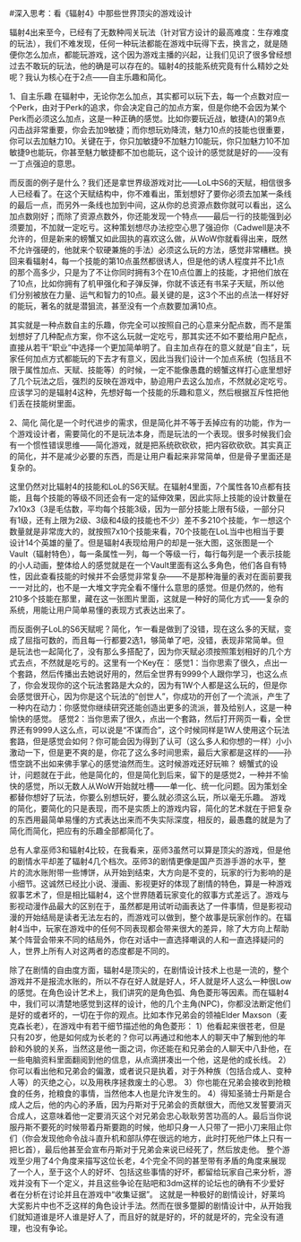 #深入思考：看《辐射4》中那些世界顶尖的游戏设计

辐射4出来至今，已经有了无数种闯关玩法（针对官方设计的最高难度：生存难度的玩法），我们不难发现，任何一种玩法都能在游戏中玩得下去，换言之，就是随便你怎么加点，都能玩游戏，这个因为游戏主播的兴起，让我们见识了很多曾经想过去不敢玩的玩法，他的确是可以存在的。辐射4的技能系统究竟有什么精妙之处呢？我认为核心在于2点——自主乐趣和简化。

1、自主乐趣 在辐射中，无论你怎么加点，其实都可以玩下去，每一个点数对应一个Perk，由对于Perk的追求，你会决定自己的加点方案，但是你绝不会因为某个Perk而必须这么加点，这是一种正确的感觉。比如你要玩近战，敏捷(A)的第9点闪击战非常重要，你会去加9敏捷；而你想玩劝降流，魅力10点的技能也很重要，你可以去加魅力10。关键在于，你只加敏捷9不加魅力10能玩，你只加魅力10不加敏捷9也能玩，你甚至魅力敏捷都不加也能玩，这个设计的感觉就是好的——没有一丁点强迫的意思。

而反面的例子是什么？我们还是拿世界级游戏对比——LoL中S6的天赋，相信很多人已经看了。在这个天赋结构中，你不难看出，策划想好了要你必须去加某一条线的最后一点，而另外一条线也加到中间，这从你的总资源点数你就可以看出，这么加点数刚好；而除了资源点数外，你还能发现一个特点——最后一行的技能强到必须要加，不加就一定吃亏。这种策划想尽办法挖空心思了强迫你（Cadwell是决不允许的，但是新来的螃蟹又如此固执的喜欢这么做，从WoW你就看得出来，既然不允许强硬的，他就来个软硬兼施的手法）必须这么玩的方法，感觉非常糟糕。换回来看辐射4，每一个技能的第10点虽然都很诱人，但是他的诱人程度并不比1点的那个高多少，只是为了不让你同时拥有3个在10点位置上的技能，才把他们放在了10点，比如你拥有了机甲强化和子弹反弹，你就不该还有书呆子天赋，所以他们分别被放在力量、运气和智力的10点。最关键的是，这3个不出的点法一样好好的能玩，著名的就是潜狙流，甚至没有一个点数要加满10点。

其实就是一种点数自主的乐趣，你完全可以按照自己的心意来分配点数，而不是策划想好了几种配点方案，你不这么玩就一定吃亏，那其实还不如不要给用户配点，直接从若干“职业”中选择一个更加简单明了。自主加点存在的意义就是“自主”，玩家任何加点方式都能玩的下去才有意义，因此当我们设计一个加点系统（包括且不限于属性加点、天赋、技能等）的时候，一定不能像愚蠢的螃蟹这样打心底里想好了几个玩法之后，强烈的反映在游戏中，胁迫用户去这么加点，不然就必定吃亏。应该学习的是辐射4这种，先想好每一个技能的乐趣和意义，然后根据互斥性把他们丢在技能树里面。

2、简化 简化是一个时代进步的需求，但是简化并不等于丢掉应有的功能，作为一个游戏设计者，需要简化的不是玩法本身，而是玩法的一个表现。很多时候我们会有一个惯性错误思维——简化游戏，就是把系统砍砍砍，把内容砍砍砍。其实真正的简化，并不是减少必要的东西，而是让用户看起来非常简单，但是骨子里面还是复杂的。

这里仍然对比辐射4的技能和LoL的S6天赋。在辐射4里面，7个属性各10点都有技能，且每个技能的等级不同还会有一定的延伸效果，因此实际上技能的设计数量在7x10x3（3是毛估数，平均每个技能3级，因为一部分技能上限有5级，一部分只有1级，还有上限为2级、3级和4级的技能也不少）差不多210个技能，乍一想这个数量就是非常庞大的，就按照7x10个技能来看，70个技能在LoL当中也相当于要设计14个英雄的量了。但是辐射4表现给用户的却是一张大图，这张图是一个Vault（辐射特色），每一条属性一列，每一个等级一行，每行每列是一个表示技能的小人动画，整体给人的感觉就是在一个Vault里面有这么多角色，他们各自有特性，因此查看技能的时候并不会感觉非常复杂——不是那种海量的表对在面前要我一一对比的，也不是一大堆文字完全看不懂什么意思的感觉。但是仍然的，他有210多个技能在那里，藏在这一张图片里面，这就是一种好的简化方式——复杂的系统，用能让用户简单易懂的表现方式表达出来了。

而反面例子LoL的S6天赋呢？简化，乍一看是做到了没错，现在这么多的天赋，变成了屈指可数的，而且每一行都要2选1，够简单了吧，没错，表现非常简单。但是玩法也一起简化了，没有那么多搭配了，因为你天赋必须按照策划相好的几个方式去点，不然就是吃亏的。这里有一个Key在： 感觉1：当你思索了很久，点出一个套路，然后传播出去她说好用的，然后全世界有9999个人跟你学习，也这么点了，你会发现你的这个玩法套路是大众的，因为有1W个人都是这么玩的，但是你会感觉很开心，因为你是这个玩法的“创世人”，你成功的开创了一个流派，产生了一种内在动力：你感觉你继续研究还能创造出更多的流派，普及给别人，这是一种愉快的感觉。 感觉2：当你思索了很久，点出一个套路，然后打开网页一看，全世界还有9999人这么点，可以说是“不谋而合”，这个时候同样是1W人使用这个玩法套路，但是感觉会如何？你可能会因为得到了认可（这么多人和你想的一样）小小激动一下，但是更不爽的是，你花了这么多时间思索，最后大家都是这样的——孙悟空跳不出如来佛手掌心的感觉油然而生。这时候游戏还好玩嘛？ 螃蟹式的设计，问题就在于此，他是简化的，但是简化到后来，留下的是感觉2，一种并不愉快的感觉，所以无数人从WoW开始就吐槽——单一化、统一化问题。因为策划全都替你想好了玩法，你要么别想玩好，要么就必须这么玩，所以毫无乐趣。 游戏的简化，要简化的只是表现，而不是实质上的游戏内容，简化的艺术就在于把复杂的东西用最简单易懂的方式表达出来而不失实际深度，相反的，最愚蠢的就是为了简化而简化，把应有的乐趣全部都简化了。

总有人拿巫师3和辐射4比较，在我看来，巫师3虽然可以算是顶尖的游戏，但是他的剧情水平却差了辐射4几个档次。巫师3的剧情更像是国产页游手游的水平，整片的流水账附带一些博饼，从开始到结束，大方向是不变的，玩家的行为影响的是小细节。这诚然已经比小说、漫画、影视更好的体现了剧情的特色，算是一种游戏叙事艺术了，但是相比辐射4，这个世界随着玩家变化的叙事方式差远了。游戏与影视动漫作品最大的区别在于，虽然都是用试听动画表达了一件事情，但是影视动漫的开始结局是读者无法左右的，而游戏可以做到，整个故事是玩家创作的。在辐射4当中，玩家在游戏中的任何不同表现都会带来很大的差异，除了大方向上帮助某个阵营会带来不同的结局外，你在对话中一直选择嘲讽的人和一直选择疑问的人，世界上所有人对这两者的态度都是不同的。

除了在剧情的自由度方面，辐射4是顶尖的，在剧情设计技术上也是一流的，整个游戏并不是报流水账的，所以不存在好人就是好人，坏人就是坏人这么一种很Low的感觉。在角色设计艺术上，我们讲究的是角色弧、角色菱形等因素。而在辐射4中，我们可以清楚地感觉到这样的设计，他的几个主角(NPC)，你都没法断定他们是好的或者坏的，一切在于你的观点。比如本作兄弟会的领袖Elder Maxson（麦克森长老），在游戏中有若干细节描述他的角色菱形： 1）他看起来很苍老，但是只有20岁，他是如何成为长老的？你可以再通过和他本人的聊天中了解到他的年龄和外貌的关系，当然这是他一面之词，你还能在和兄弟会的人聊天中八卦他，在一些电脑资料里面翻阅到他的信息，从点滴拼凑出一个他，这是他的成长线。 2）你可以看出他和兄弟会的偏激，或者说只是执着，对于外种族（包括合成人、变种人等）的灭绝之心，以及用秩序拯救废土的心思。 3）你也能在兄弟会接收到抢粮食的任务，抢粮食的事情，当然他本人也是允许发生的。 4）得知圣骑士丹斯是合成人之后，他的内心的矛盾，因为丹斯对于兄弟会的贡献很大，而他又发誓要消灭合成人，这意味着他一定要消灭这个对兄弟会忠心耿耿劳苦功高的人。最后当你说服丹斯不要死的时候带着丹斯要跑的时候，他却只身一人只带了一把小刀来阻止你们（你会发现他命令战斗直升机和部队停在很远的地方，此时打死他尸体上只有一把匕首），最后他甚至会宣布丹斯对于兄弟会来说已经死了，然后放走他。 整个游戏至少用了4个角度来描写这位长老，4个完全不同的甚至带有矛盾的角度来展现了一个人，至于这个人的好坏、包括这些事情的好坏，都留给玩家自己来分析，游戏并没有下一个定义，并且这些争论在贴吧和3dm这样的论坛也的确有不少爱好者在分析在讨论并且在游戏中“收集证据”。 这就是一种极好的剧情设计，好莱坞大奖影片中也不乏这样的角色设计手法。然而在很多蹩脚的剧情设计中，从开始我们就知道谁是坏人谁是好人了，而且好的就是好的，坏的就是坏的，完全没有道理，也没有争论。

